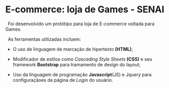# E-commerce: loja de Games - SENAI 

 &nbsp; Foi desenvolvido um protótipo para loja de E-commerce voltada para Games.

 &nbsp; As ferramentas utilizadas incluem: 
 
 - O uso de linguagem de marcação de hipertexto __(HTML)__;
 
 - Modificador de estilos como _Cascading Style Sheets_  __(CSS)__ e seu framework __Bootstrap__ para tramamento de design do layout;
 
- Uso da linguagem de programação __Javascript__(JS) e Jquery para configuraçãoes da página de _Login_ do usuário.

